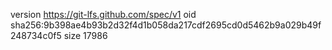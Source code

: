 version https://git-lfs.github.com/spec/v1
oid sha256:9b398ae4b93b2d32f4d1b058da217cdf2695cd0d5462b9a029b49f248734c0f5
size 17986

